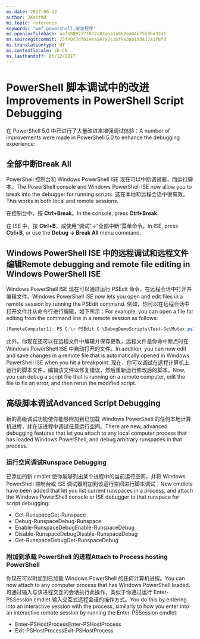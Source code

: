 ```yaml
---
ms.date: 2017-06-12
author: JKeithB
ms.topic: reference
keywords: "wmf,powershell,安装程序"
ms.openlocfilehash: aaf1809277f072c82e5a1a862ea64b75586e32d1
ms.sourcegitcommit: 75f70c7df01eea5e7a2c16f9a3ab1dd437a1f8fd
ms.translationtype: HT
ms.contentlocale: zh-CN
ms.lasthandoff: 06/12/2017
---
```

# <a name="improvements-in-powershell-script-debugging"></a><span data-ttu-id="36e71-102">PowerShell 脚本调试中的改进</span><span class="sxs-lookup"><span data-stu-id="36e71-102">Improvements in PowerShell Script Debugging</span></span>

<span data-ttu-id="36e71-103">在 PowerShell 5.0 中已进行了大量改进来增强调试体验：</span><span class="sxs-lookup"><span data-stu-id="36e71-103">A number of improvements were made in PowerShell 5.0 to enhance the debugging experience:</span></span>

## <a name="break-all"></a><span data-ttu-id="36e71-104">全部中断</span><span class="sxs-lookup"><span data-stu-id="36e71-104">Break All</span></span>

<span data-ttu-id="36e71-105">PowerShell 控制台和 Windows PowerShell ISE 现在可以中断调试器，而运行脚本。</span><span class="sxs-lookup"><span data-stu-id="36e71-105">The PowerShell console and Windows PowerShell ISE now allow you to break into the debugger for running scripts.</span></span> <span data-ttu-id="36e71-106">这在本地和远程会话中很有效。</span><span class="sxs-lookup"><span data-stu-id="36e71-106">This works in both local and remote sessions.</span></span>

<span data-ttu-id="36e71-107">在控制台中，按 **Ctrl+Break**。</span><span class="sxs-lookup"><span data-stu-id="36e71-107">In the console, press **Ctrl+Break**.</span></span>

<span data-ttu-id="36e71-108">在 ISE 中，按 **Ctrl+B**，或使用“调试”->“全部中断”菜单命令。</span><span class="sxs-lookup"><span data-stu-id="36e71-108">In ISE, press **Ctrl+B**, or use the **Debug -> Break All** menu command.</span></span>

## <a name="remote-debugging-and-remote-file-editing-in-windows-powershell-ise"></a><span data-ttu-id="36e71-109">Windows PowerShell ISE 中的远程调试和远程文件编辑</span><span class="sxs-lookup"><span data-stu-id="36e71-109">Remote debugging and remote file editing in Windows PowerShell ISE</span></span>

<span data-ttu-id="36e71-110">Windows PowerShell ISE 现在可以通过运行 PSEdit 命令，在远程会话中打开并编辑文件。</span><span class="sxs-lookup"><span data-stu-id="36e71-110">Windows PowerShell ISE now lets you open and edit files in a remote session by running the PSEdit command.</span></span>
<span data-ttu-id="36e71-111">例如，你可以在远程会话中打开文件并从命令行进行编辑，如下所示：</span><span class="sxs-lookup"><span data-stu-id="36e71-111">For example, you can open a file for editing from the command line in a remote session as follows:</span></span>

```powershell
[RemoteComputer1]: PS C:\> PSEdit C:\DebugDemoScripts\Test-GetMutex.ps1
```

<span data-ttu-id="36e71-112">此外，你现在还可以在远程文件中编辑并保存更改，远程文件是你命中断点时在 Windows PowerShell ISE 中自动打开的文件。</span><span class="sxs-lookup"><span data-stu-id="36e71-112">In addition, you can now edit and save changes in a remote file that is automatically opened in Windows PowerShell ISE when you hit a breakpoint.</span></span>
<span data-ttu-id="36e71-113">现在，你可以调试在远程计算机上运行的脚本文件，编辑该文件以修复错误，然后重新运行修改后的脚本。</span><span class="sxs-lookup"><span data-stu-id="36e71-113">Now, you can debug a script file that is running on a remote computer, edit the file to fix an error, and then rerun the modified script.</span></span>

## <a name="advanced-script-debugging"></a><span data-ttu-id="36e71-114">高级脚本调试</span><span class="sxs-lookup"><span data-stu-id="36e71-114">Advanced Script Debugging</span></span>

<span data-ttu-id="36e71-115">新的高级调试功能使你能够附加到已加载 Windows PowerShell 的任何本地计算机进程，并在该进程中调试任意运行空间。</span><span class="sxs-lookup"><span data-stu-id="36e71-115">There are new, advanced debugging features that let you attach to any local computer process that has loaded Windows PowerShell, and debug arbitrary runspaces in that process.</span></span>

### <a name="runspace-debugging"></a><span data-ttu-id="36e71-116">运行空间调试</span><span class="sxs-lookup"><span data-stu-id="36e71-116">Runspace Debugging</span></span>

<span data-ttu-id="36e71-117">已添加的新 cmdlet 使你能够列出某个进程中的当前运行空间，并将 Windows PowerShell 控制台或 ISE 调试器附加到该运行空间进行脚本调试：</span><span class="sxs-lookup"><span data-stu-id="36e71-117">New cmdlets have been added that let you list current runspaces in a process, and attach the Windows PowerShell console or ISE debugger to that runspace for script debugging:</span></span>

-   <span data-ttu-id="36e71-118">Get-Runspace</span><span class="sxs-lookup"><span data-stu-id="36e71-118">Get-Runspace</span></span>
-   <span data-ttu-id="36e71-119">Debug-Runspace</span><span class="sxs-lookup"><span data-stu-id="36e71-119">Debug-Runspace</span></span>
-   <span data-ttu-id="36e71-120">Enable-RunspaceDebug</span><span class="sxs-lookup"><span data-stu-id="36e71-120">Enable-RunspaceDebug</span></span>
-   <span data-ttu-id="36e71-121">Disable-RunspaceDebug</span><span class="sxs-lookup"><span data-stu-id="36e71-121">Disable-RunspaceDebug</span></span>
-   <span data-ttu-id="36e71-122">Get-RunspaceDebug</span><span class="sxs-lookup"><span data-stu-id="36e71-122">Get-RunspaceDebug</span></span>

### <a name="attach-to-process-hosting-powershell"></a><span data-ttu-id="36e71-123">附加到承载 PowerShell 的进程</span><span class="sxs-lookup"><span data-stu-id="36e71-123">Attach to Process hosting PowerShell</span></span>

<span data-ttu-id="36e71-124">你现在可以附加到已加载 Windows PowerShell 的任何计算机进程。</span><span class="sxs-lookup"><span data-stu-id="36e71-124">You can now attach to any computer process that has Windows PowerShell loaded.</span></span> <span data-ttu-id="36e71-125">可通过输入与该进程交互的会话执行此操作，类似于你通过运行 Enter-PSSession cmdlet 输入交互式远程会话的操作方式。</span><span class="sxs-lookup"><span data-stu-id="36e71-125">You do this by entering into an interactive session with the process, similarly to how you enter into an interactive remote session by running the Enter-PSSession cmdlet:</span></span>

-   <span data-ttu-id="36e71-126">Enter-PSHostProcess</span><span class="sxs-lookup"><span data-stu-id="36e71-126">Enter-PSHostProcess</span></span>
-   <span data-ttu-id="36e71-127">Exit-PSHostProcess</span><span class="sxs-lookup"><span data-stu-id="36e71-127">Exit-PSHostProcess</span></span>

